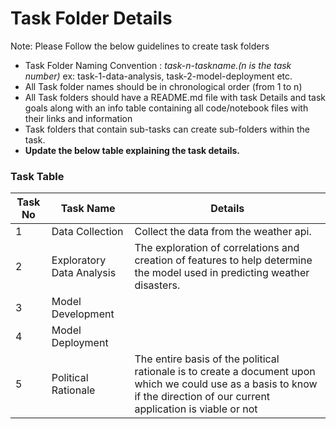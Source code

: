 # Task Folder Details

Note: Please Follow the below guidelines to create task folders
- Task Folder Naming Convention : _task-n-taskname.(n is the task number)_  ex: task-1-data-analysis, task-2-model-deployment etc.
- All Task folder names should be in chronological order (from 1 to n)
- All Task folders should have a README.md file with task Details and task goals along with an info table containing all code/notebook files with their links and information
- Task folders that contain sub-tasks can create sub-folders within the task.
- __Update the below table explaining the task details.__

### Task Table

| Task No| Task Name | Details |
|-|-|-|
|1|Data Collection      | Collect the data from the weather api.|
|2|Exploratory Data Analysis|The exploration of correlations and creation of features to help determine the model used in predicting weather disasters.|
|3|Model Development  |         |
|4| Model Deployment  |         |
|5|Political Rationale| The entire basis of the political rationale is to create a document upon which we could use as a basis to know if the direction of our current application is viable or not|
